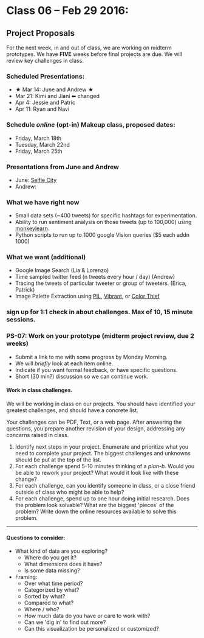 # Class 06 –  Feb 29  2016:

## Project Proposals

For the next week, in and out of class, we are working on midterm prototypes. We have **FIVE** weeks before final projects are due. We will review key challenges in class.

### Scheduled Presentations:
* ★ Mar 14: June and Andrew ★
* Mar 21: Kimi and Jiani ⬅ changed
* Apr  4: Jessie and Patric
* Apr 11: Ryan and Navi

### Schedule *online* (opt-in) Makeup class, proposed dates:
* Friday, March 18th
* Tuesday, March 22nd
* Friday, March 25th

### Presentations from June and Andrew
* June: [Selfie City](http://selfiecity.net/)
* Andrew: []()

### What we have right now
* Small data sets (~400 tweets) for specific hashtags for experimentation.
* Ability to run sentiment analysis on those tweets (up to 100,000) using [monkeylearn](http://www.monkeylearn.com/).
* Python scripts to run up to 1000 google Vision queries ($5 each addn 1000)

### What we want (additional)
* Google Image Search (Lia & Lorenzo)
* Time sampled twitter feed (n tweets every hour / day) (Andrew)
* Tracing the tweets of particular tweeter or group of tweeters. (Erica, Patrick)
* Image Palette Extraction using [PIL](https://pillow.readthedocs.org/en/3.1.x/), [Vibrant](http://jariz.github.io/vibrant.js/), or [Color Thief](http://lokeshdhakar.com/projects/color-thief/)


### sign up for 1:1 check in about challenges. Max of 10, 15 minute sessions.

### PS-07: Work on your prototype (midterm project review, due 2 weeks)
* Submit a link to me with some progress by Monday Morning.
* We will *briefly* look at each item online.
* Indicate if you want formal feedback, or have specific questions.
* Short (30 min?) discussion so we can continue work.

#### Work in class challenges.
We will be working in class on our projects. You should have identified your greatest challenges, and should have a concrete list.


Your challenges can be PDF, Text, or a web page. After answering the questions, you prepare another revision of your design, addressing any concerns raised in class.

1. Identify next steps in your project. Enumerate and prioritize what you need to complete your project. The biggest challenges and unknowns should be put at the top of the list.
2. For each challenge spend 5-10 minutes thinking of a _plan-b_. Would you be able to rework your project? What would it look like with these change?
3. For each challenge, can you identify someone in class, or a close friend outside of class who might be able to help?
4. For each challenge, spend up to one hour doing initial research. Does the problem look solvable? What are the biggest 'pieces' of the problem? Write down the online resources available to solve this problem.


------

#### Questions to consider:
* What kind of data are you exploring?
    * Where do you get it?
    * What dimensions does it have?
    * Is some data missing?
* Framing:
    * Over what time period?
    * Categorized by what?
    * Sorted by what?
    * Compared to what?
    * Where / who?
    * How much data do you have or care to work with?
    * Can we 'dig in' to find out more?
    * Can this visualization be personalized or customized?




